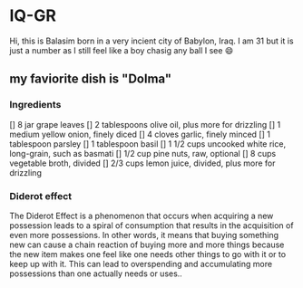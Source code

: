 # IQ-GR
Hi, this is Balasim born in a very incient city of Babylon, Iraq.
I am 31 but it is just a number as I still feel like a boy chasig any ball I see :smile:

## my faviorite dish is "Dolma"
### Ingredients
[] 8 jar grape leaves
[] 2 tablespoons olive oil, plus more for drizzling
[] 1 medium yellow onion, finely diced
[] 4 cloves garlic, finely minced
[] 1 tablespoon parsley
[] 1 tablespoon basil
[] 1 1/2 cups uncooked white rice, long-grain, such as basmati
[] 1/2 cup pine nuts, raw, optional
[] 8 cups vegetable broth, divided
[] 2/3 cups lemon juice, divided, plus more for drizzling
### Diderot effect
The Diderot Effect is a phenomenon that occurs when acquiring a new possession leads to a spiral of consumption that results in the acquisition of even more possessions. In other words, it means that buying something new can cause a chain reaction of buying more and more things because the new item makes one feel like one needs other things to go with it or to keep up with it. This can lead to overspending and accumulating more possessions than one actually needs or uses..
